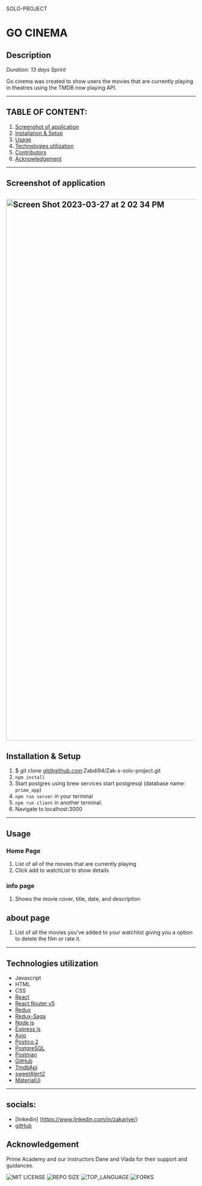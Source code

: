 SOLO-PROJECT

# GO CINEMA

## Description

_Duration: 13 days Sprint_

Go cinema was created to show users the movies that are currently playing in theatres using the TMDB now playing API.

---

## **TABLE OF CONTENT:**

1. [Screenshot of application](#screenshot-of-application)
1. [Installation & Setup](#installation--setup)
1. [Usage](#usage)
1. [Technologies utilization](#technologies-utilization)
1. [Contributors](#contributors)
1. [Acknowledgement](#acknowledgement)

---

## Screenshot of application

## <img width="1440" alt="Screen Shot 2023-03-27 at 2 02 34 PM" src="https://user-images.githubusercontent.com/113937204/228041032-70961e70-b140-4b78-9eac-6c3f0a6931bd.png">

## Installation & Setup

1. $ git clone git@github.com:Zabdi94/Zak-s-solo-project.git
1. `npm install`
1. Start postgres using brew services start postgresql (database name: `prime_app`)
1. `npm run server` in your terminal
1. `npm run client` in another terminal.
1. Navigate to localhost:3000

---

## Usage

### Home Page

1. List of all of the movies that are currently playing
1. Click add to watchList to show details

### info page

1. Shows the movie cover, title, date, and description

## about page

1. List of all the movies you've added to your watchlist giving you a option to delete the film or rate it.

---

## Technologies utilization

- Javascript
- HTML
- CSS
- [React](https://reactjs.org/)
- [React Router v5](https://v5.reactrouter.com/web/guides/quick-start)
- [Redux](https://redux.js.org/)
- [Redux-Saga](https://redux-saga.js.org/)
- [Node js](https://nodejs.org/en/about/)
- [Express js](https://expressjs.com/)
- [Axio](https://axio.com/)
- [Postico 2](https://eggerapps.at/postico2/)
- [PostgreSQL](https://www.postgresql.org/)
- [Postman](https://www.postman.com/)
- [GitHub](https://github.com/zabdi94/)
- [TmdbApi](https://developers.themoviedb.org/3/movies/get-now-playing)
- [sweetAlert2](https://sweetalert2.github.io/)
- [MaterialUi](https://mui.com/material-ui/getting-started/installation/)

---

## socials:

- [linkedin] (https://www.linkedin.com/in/zakariye/)
- [gitHub](https://github.com/Zabdi94)

## Acknowledgement

Prime Academy and our instructors Dane and Vlada for their support and guidances.

![MIT LICENSE](https://img.shields.io/github/license/scottbromander/the_marketplace.svg?style=flat-square)
![REPO SIZE](https://img.shields.io/github/repo-size/scottbromander/the_marketplace.svg?style=flat-square)
![TOP_LANGUAGE](https://img.shields.io/github/languages/top/scottbromander/the_marketplace.svg?style=flat-square)
![FORKS](https://img.shields.io/github/forks/scottbromander/the_marketplace.svg?style=social)
